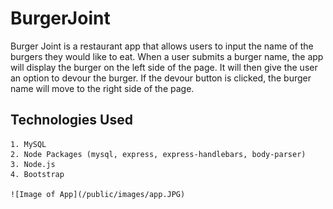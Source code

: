 # BurgerJoint

Burger Joint is a restaurant app that allows users to input the name of the burgers they would like to eat.  When a user submits a burger name, the app will display the burger on the left side of the page.  It will then give the user an option to devour the burger.  If the devour button is clicked, the burger name will move to the right side of the page.

## Technologies Used
	1. MySQL	
	2. Node Packages (mysql, express, express-handlebars, body-parser)
	3. Node.js
	4. Bootstrap

	![Image of App](/public/images/app.JPG)